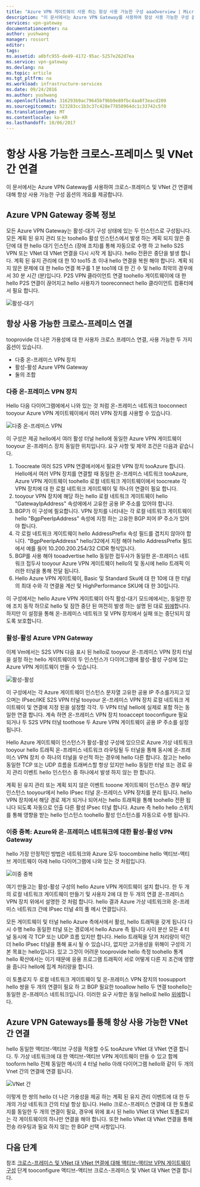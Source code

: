 ```yaml
---
title: "Azure VPN 게이트웨이 사용 하는 항상 사용 가능한 구성 aaaOverview | Microsoft Docs"
description: "이 문서에서는 Azure VPN Gateway를 사용하여 항상 사용 가능한 구성 옵션의 개요를 제공합니다."
services: vpn-gateway
documentationcenter: na
author: yushwang
manager: rossort
editor: 
tags: 
ms.assetid: a8bfc955-de49-4172-95ac-5257e262d7ea
ms.service: vpn-gateway
ms.devlang: na
ms.topic: article
ms.tgt_pltfrm: na
ms.workload: infrastructure-services
ms.date: 09/24/2016
ms.author: yushwang
ms.openlocfilehash: 316293b9ac79645bf9bb9e89fbc4aa8f3eacd209
ms.sourcegitcommit: 523283cc1b3c37c428e77850964dc1c33742c5f0
ms.translationtype: MT
ms.contentlocale: ko-KR
ms.lasthandoff: 10/06/2017
---
```

# <a name="highly-available-cross-premises-and-vnet-to-vnet-connectivity"></a>항상 사용 가능한 크로스-프레미스 및 VNet 간 연결
이 문서에서는 Azure VPN Gateway를 사용하여 크로스-프레미스 및 VNet 간 연결에 대해 항상 사용 가능한 구성 옵션의 개요를 제공합니다.

## <a name = "activestandby"></a>Azure VPN Gateway 중복 정보
모든 Azure VPN Gateway는 활성-대기 구성 상태에 있는 두 인스턴스로 구성됩니다. 모든 계획 된 유지 관리 또는 toohello 활성 인스턴스에서 발생 하는 계획 되지 않은 중단에 대 한 hello 대기 인스턴스 (장애 조치)를 통해 자동으로 수행 하 고 hello S2S VPN 또는 VNet 대 VNet 연결을 다시 시작 게 됩니다. hello 전환은 중단을 발생 합니다. 계획 된 유지 관리에 대 한 10 too15 초 이내 hello 연결을 복원 해야 합니다. 계획 되지 않은 문제에 대 한 hello 연결 복구를 1 분 too1에 대 한 긴 수 및 hello 최악의 경우에서 30 분 시간 (분)입니다. P2S VPN 클라이언트 연결 toohello 게이트웨이에 대 한 hello P2S 연결이 끊어지고 hello 사용자가 tooreconnect hello 클라이언트 컴퓨터에서 필요 합니다.

![활성-대기](./media/vpn-gateway-highlyavailable/active-standby.png)

## <a name="highly-available-cross-premises-connectivity"></a>항상 사용 가능한 크로스-프레미스 연결
tooprovide 더 나은 가용성에 대 한 사용자 크로스 프레미스 연결, 사용 가능한 두 가지 옵션이 있습니다.

* 다중 온-프레미스 VPN 장치
* 활성-활성 Azure VPN Gateway
* 둘의 조합

### <a name = "activeactiveonprem"></a>다중 온-프레미스 VPN 장치
Hello 다음 다이어그램에에서 나와 있는 것 처럼 온-프레미스 네트워크 tooconnect tooyour Azure VPN 게이트웨이에서 여러 VPN 장치를 사용할 수 있습니다.

![다중 온-프레미스 VPN](./media/vpn-gateway-highlyavailable/multiple-onprem-vpns.png)

이 구성은 제공 hello에서 여러 활성 터널 hello에 동일한 Azure VPN 게이트웨이 tooyour 온-프레미스 장치 동일한 위치입니다. 요구 사항 및 제약 조건은 다음과 같습니다.

1. Toocreate 여러 S2S VPN 연결에서에서 필요한 VPN 장치 tooAzure 합니다. Hello에서 여러 VPN 장치를 연결할 때 동일한 온-프레미스 네트워크 tooAzure, Azure VPN 게이트웨이 toohello 로컬 네트워크 게이트웨이에서 toocreate 각 VPN 장치에 대 한 로컬 네트워크 게이트웨이 및 하나의 연결이 필요 합니다.
2. tooyour VPN 장치에 해당 하는 hello 로컬 네트워크 게이트웨이 hello "GatewayIpAddress" 속성에에서 고유한 공용 IP 주소를 있어야 합니다.
3. BGP가 이 구성에 필요합니다. VPN 장치를 나타내는 각 로컬 네트워크 게이트웨이 hello "BgpPeerIpAddress" 속성에 지정 하는 고유한 BGP 피어 IP 주소가 있어야 합니다.
4. 각 로컬 네트워크 게이트웨이 hello AddressPrefix 속성 필드를 겹치지 않아야 합니다. "BgpPeerIpAddress" hello/32에서 지정 해야 hello AddressPrefix 필드에서 예를 들어 10.200.200.254/32 CIDR 형식입니다.
5. BGP를 사용 해야 tooadvertise hello 동일한 접두사가 동일한 온-프레미스 네트워크 접두사 tooyour Azure VPN 게이트웨이 hello의 및 동시에 hello 트래픽 이러한 터널을 통해 전달 됩니다.
6. Hello Azure VPN 게이트웨이, Basic 및 Standard Sku에 대 한 10에 대 한 터널의 최대 수와 각 연결을 계산 및 HighPerformance SKU에 대 한 30입니다. 

이 구성에서는 hello Azure VPN 게이트웨이 아직 활성-대기 모드에에서는, 동일한 장애 조치 동작 하므로 hello 및 잠깐 중단 된 여전히 발생 하는 설명 된 대로 [위에](#activestandby)합니다. 하지만 이 설정을 통해 온-프레미스 네트워크 및 VPN 장치에서 실패 또는 중단되지 않도록 보호합니다.

### <a name="active-active-azure-vpn-gateway"></a>활성-활성 Azure VPN Gateway
이제 Vm에서는 S2S VPN 다음 표시 된 hello로 tooyour 온-프레미스 VPN 장치 터널을 설정 하는 hello 게이트웨이의 두 인스턴스가 다이어그램에 활성-활성 구성에 있는 Azure VPN 게이트웨이 만들 수 있습니다.

![활성-활성](./media/vpn-gateway-highlyavailable/active-active.png)

이 구성에서는 각 Azure 게이트웨이 인스턴스 문자열 고유한 공용 IP 주소를가지고 있으며는 IPsec/IKE S2S VPN 터널 tooyour 온-프레미스 VPN 장치 로컬 네트워크 게이트웨이 및 연결에 지정 된을 설정할 각각. 두 VPN 터널 hello에 실제로 포함 하는 동일한 연결 합니다. 계속 하면 온-프레미스 VPN 장치 tooaccept tooconfigure 필요 되거나 두 S2S VPN 터널 toothose 두 Azure VPN 게이트웨이 공용 IP 주소를 설정 됩니다.

Hello Azure 게이트웨이 인스턴스가 활성-활성 구성에 있으므로 Azure 가상 네트워크 tooyour hello 트래픽 온-프레미스 네트워크 라우팅될 두 터널을 통해 동시에 온-프레미스 VPN 장치 수 하나의 터널을 우선적 하는 경우에 hello 다른 합니다. 참고는 hello 동일한 TCP 또는 UDP 흐름을 트래버스할 항상 있지만 hello 동일한 터널 또는 경로 유지 관리 이벤트 hello 인스턴스 중 하나에서 발생 하지 않는 한 합니다.

계획 된 유지 관리 또는 계획 되지 않은 이벤트 tooone 게이트웨이 인스턴스 경우 해당 인스턴스 tooyour에서 hello IPsec 터널 온-프레미스 VPN 장치를 분리 됩니다. hello VPN 장치에서 해당 경로 제거 되거나 되어서는 hello 트래픽을 통해 toohello 전환 됩니다 되도록 자동으로 인출 다른 활성 IPsec 터널 합니다. Azure 측 hello hello 스위치를 통해 영향을 받는 hello 인스턴스 toohello 활성 인스턴스를 자동으로 수행 됩니다.

### <a name="dual-redundancy-active-active-vpn-gateways-for-both-azure-and-on-premises-networks"></a>이중 중복: Azure와 온-프레미스 네트워크에 대한 활성-활성 VPN Gateway
hello 가장 안정적인 방법은 네트워크와 Azure 모두 toocombine hello 액티브-액티브 게이트웨이 아래 hello 다이어그램에 나와 있는 것 처럼입니다.

![이중 중복](./media/vpn-gateway-highlyavailable/dual-redundancy.png)

여기 만들고는 활성-활성 구성의 hello Azure VPN 게이트웨이 설치 합니다. 한 두 개의 로컬 네트워크 게이트웨이 만들기 및 사용자 2에 대 한 두 개의 연결 온-프레미스 VPN 장치 위에서 설명한 것 처럼 합니다. hello 결과 Azure 가상 네트워크와 온-프레미스 네트워크 간에 IPsec 터널 4의 풀 메시 연결입니다.

모든 게이트웨이 및 터널 hello Azure 측에서에서 활성, hello 트래픽을 갖게 됩니다 다시 수행 hello 동일한 터널 또는 경로에서 hello Azure 측 됩니다 사이 분산 모든 4 터널 동시에 각 TCP 또는 UDP 흐름 있지만 합니다. Hello 트래픽을 당겨 처리량이 약간 더 hello IPsec 터널을 통해 표시 될 수 있습니다, 없지만 고가용성을 위해이 구성의 기본 목표는 hello입니다. 있고 그것이 어려운 tooprovide hello 측정 toohello 통계 hello 확산에서는 이기 때문에 응용 프로그램 트래픽이 서로 어떻게 다른 지 조건에 영향을 줍니다 hello에 집계 처리량을 합니다.

이 토폴로지 두 로컬 네트워크 게이트웨이 및 온-프레미스 VPN 장치의 toosupport hello 쌍을 두 개의 연결이 필요 하 고 BGP 필요한 tooallow hello 두 연결 toohello는 동일한 온-프레미스 네트워크입니다. 이러한 요구 사항은 동일 hello로 hello [위에](#activeactiveonprem)합니다. 

## <a name="highly-available-vnet-to-vnet-connectivity-through-azure-vpn-gateways"></a>Azure VPN Gateways를 통해 항상 사용 가능한 VNet 간 연결
hello 동일한 액티브-액티브 구성을 적용할 수도 tooAzure VNet 대 VNet 연결 합니다. 두 가상 네트워크에 대 한 액티브-액티브 VPN 게이트웨이 만들 수 있고 함께 tooform hello 전체 동일한 메시의 4 터널 hello 아래 다이어그램 hello와 같이 두 개의 Vnet 간의 연결에 연결 됩니다.

![VNet 간](./media/vpn-gateway-highlyavailable/vnet-to-vnet.png)

이렇게 한 쌍의 hello 더 나은 가용성을 제공 하는 계획 된 유지 관리 이벤트에 대 한 두 개의 가상 네트워크 간의 터널 항상 됩니다. Hello 크로스-프레미스 연결에 대 한 토폴로지를 동일한 두 개의 연결이 필요, 경우에 위에 표시 된 hello VNet 대 VNet 토폴로지는 각 게이트웨이의 하나만 연결을 해야 합니다. 또한 hello VNet 대 VNet 연결을 통해 전송 라우팅과 필요 하지 않는 한 BGP 선택 사항입니다.

## <a name="next-steps"></a>다음 단계
참조 [크로스-프레미스 및 VNet 대 VNet 연결에 대해 액티브-액티브 VPN 게이트웨이 구성](vpn-gateway-activeactive-rm-powershell.md) 단계 tooconfigure 액티브-액티브 크로스-프레미스 및 VNet 대 VNet 연결 합니다.

